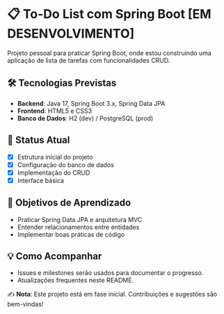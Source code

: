 # 📋 To-Do List com Spring Boot [EM DESENVOLVIMENTO]  

Projeto pessoal para praticar Spring Boot, onde estou construindo uma aplicação de lista de tarefas com funcionalidades CRUD.  

## 🛠️ Tecnologias Previstas  
- **Backend**: Java 17, Spring Boot 3.x, Spring Data JPA  
- **Frontend**: HTML5 e CSS3  
- **Banco de Dados**: H2 (dev) / PostgreSQL (prod)  

## 🚧 Status Atual  
- [x] Estrutura inicial do projeto  
- [x] Configuração do banco de dados  
- [x] Implementação do CRUD  
- [x] Interface básica  

## 🎯 Objetivos de Aprendizado  
- Praticar Spring Data JPA e arquitetura MVC  
- Entender relacionamentos entre entidades  
- Implementar boas práticas de código  

## 💡 Como Acompanhar  
- Issues e milestones serão usados para documentar o progresso.  
- Atualizações frequentes neste README.  

✍️ **Nota**: Este projeto está em fase inicial. Contribuições e sugestões são bem-vindas!  
